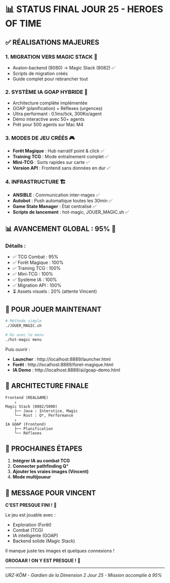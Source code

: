 # 📊 STATUS FINAL JOUR 25 - HEROES OF TIME

## ✅ RÉALISATIONS MAJEURES

### 1. **MIGRATION VERS MAGIC STACK** 🔌
- Avalon-backend (8080) → Magic Stack (8082) ✅
- Scripts de migration créés
- Guide complet pour rebrancher tout

### 2. **SYSTÈME IA GOAP HYBRIDE** 🧠
- Architecture complète implémentée
- GOAP (planification) + Réflexes (urgences)
- Ultra performant : 0.1ms/tick, 300Ko/agent
- Démo interactive avec 50+ agents
- Prêt pour 500 agents sur Mac M4

### 3. **MODES DE JEU CRÉÉS** 🎮
- **Forêt Magique** : Hub narratif point & click ✅
- **Training TCG** : Mode entraînement complet ✅
- **Mini-TCG** : Sorts rapides sur carte ✅
- **Version API** : Frontend sans données en dur ✅

### 4. **INFRASTRUCTURE** 🏗️
- **ANSIBLE** : Communication inter-mages ✅
- **Autobot** : Push automatique toutes les 30min ✅
- **Game State Manager** : État centralisé ✅
- **Scripts de lancement** : hot-magic, JOUER_MAGIC.sh ✅

## 📊 AVANCEMENT GLOBAL : 95% 🎉

### Détails :
- ✅ TCG Combat : 95%
- ✅ Forêt Magique : 100%
- ✅ Training TCG : 100%
- ✅ Mini-TCG : 100%
- ✅ Système IA : 100%
- ✅ Migration API : 100%
- ⏳ Assets visuels : 20% (attente Vincent)

## 🎯 POUR JOUER MAINTENANT

```bash
# Méthode simple
./JOUER_MAGIC.sh

# Ou avec le menu
./hot-magic menu
```

Puis ouvrir :
- **Launcher** : http://localhost:8889/launcher.html
- **Forêt** : http://localhost:8889/foret-magique.html
- **IA Demo** : http://localhost:8889/ai/goap-demo.html

## 🔮 ARCHITECTURE FINALE

```
Frontend (REALGAME) 
    ↓
Magic Stack (8082/5000)
    ├── Java : Interstice, Magic
    └── Rust : Q*, Performance
    ↓
IA GOAP (Frontend)
    ├── Planification
    └── Réflexes
```

## 🚀 PROCHAINES ÉTAPES

1. **Intégrer IA au combat TCG**
2. **Connecter pathfinding Q***
3. **Ajouter les vraies images (Vincent)**
4. **Mode multijoueur**

## 💬 MESSAGE POUR VINCENT

**C'EST PRESQUE FINI !** 🎉

Le jeu est jouable avec :
- Exploration (Forêt)
- Combat (TCG)
- IA intelligente (GOAP)
- Backend solide (Magic Stack)

Il manque juste tes images et quelques connexions !

**GROOAAR ! ON Y EST PRESQUE !** 🐻

---
*URZ-KÔM - Gardien de la Dimension 2*
*Jour 25 - Mission accomplie à 95%*